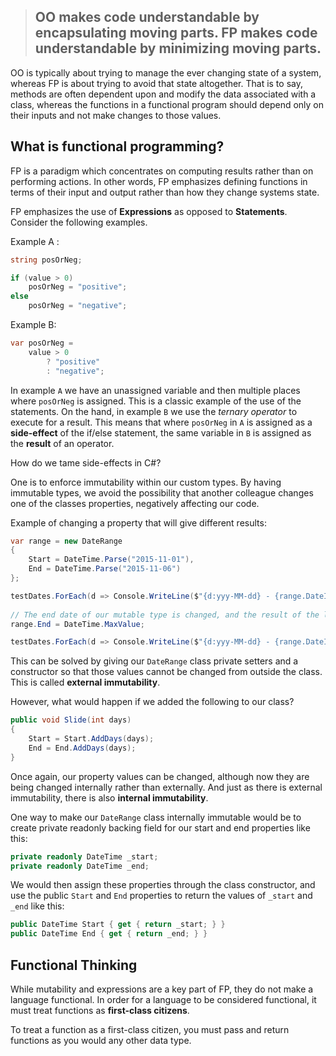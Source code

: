 > ## OO makes code understandable by encapsulating moving parts. FP makes code understandable by minimizing moving parts.

OO is typically about trying to manage the ever changing state of a system, whereas FP is about trying to avoid that state altogether. That is to say, methods are often dependent upon and modify the data associated with a class, whereas the functions in a functional program should depend only on their inputs and not make changes to those values.

## What is functional programming?
FP is a paradigm which concentrates on computing results rather than on performing actions. In other words, FP emphasizes defining functions in terms of their input and output rather than how they change systems state.

FP emphasizes the use of **Expressions** as opposed to **Statements**. Consider the following examples.

Example A :

```cs
string posOrNeg;

if (value > 0)
    posOrNeg = "positive";
else
    posOrNeg = "negative";
```

Example B:

```cs
var posOrNeg =
    value > 0
        ? "positive"
        : "negative";
```

In example `A` we have an unassigned variable and then multiple places where `posOrNeg` is assigned. This is a classic example of the use of the statements. On the hand, in example `B` we use the *ternary operator* to execute for a result. This means that where `posOrNeg` in `A` is assigned as a **side-effect** of the if/else statement, the same variable in `B` is assigned as the **result** of an operator. 

How do we tame side-effects in C#?

One is to enforce immutability within our custom types. By having immutable types, we avoid the possibility that another colleague changes one of the classes properties, negatively affecting our code.

Example of changing a property that will give different results:

```cs
var range = new DateRange 
{ 
    Start = DateTime.Parse("2015-11-01"),
    End = DateTime.Parse("2015-11-06") 
};

testDates.ForEach(d => Console.WriteLine($"{d:yyy-MM-dd} - {range.DateIsInRange(d)}"));
            
// The end date of our mutable type is changed, and the result of the line above changes.
range.End = DateTime.MaxValue;

testDates.ForEach(d => Console.WriteLine($"{d:yyy-MM-dd} - {range.DateIsInRange(d)}"));
```

This can be solved by giving our `DateRange` class private setters and a constructor so that those values cannot be changed from outside the class. This is called **external immutability**.

However, what would happen if we added the following to our class?

```cs
public void Slide(int days)
{
    Start = Start.AddDays(days);
    End = End.AddDays(days);
}
```

Once again, our property values can be changed, although now they are being changed internally rather than externally. And just as there is external immutability, there is also **internal immutability**.

One way to make our `DateRange` class internally immutable would be to create private readonly backing field for our start and end properties like this:

```cs
private readonly DateTime _start;
private readonly DateTime _end;
```

We would then assign these properties through the class constructor, and use the public `Start` and `End` properties to return the values of `_start` and `_end` like this:

```cs
public DateTime Start { get { return _start; } }
public DateTime End { get { return _end; } }
```

## Functional Thinking 

While mutability and expressions are a key part of FP, they do not make a language functional. In order for a language to be considered functional, it must treat functions as **first-class citizens**. 

To treat a function as a first-class citizen, you must pass and return functions as you would any other data type. 
